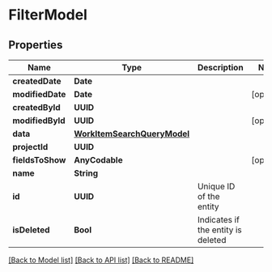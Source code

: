 # FilterModel

## Properties
Name | Type | Description | Notes
------------ | ------------- | ------------- | -------------
**createdDate** | **Date** |  | 
**modifiedDate** | **Date** |  | [optional] 
**createdById** | **UUID** |  | 
**modifiedById** | **UUID** |  | [optional] 
**data** | [**WorkItemSearchQueryModel**](WorkItemSearchQueryModel.md) |  | 
**projectId** | **UUID** |  | 
**fieldsToShow** | **AnyCodable** |  | [optional] 
**name** | **String** |  | 
**id** | **UUID** | Unique ID of the entity | 
**isDeleted** | **Bool** | Indicates if the entity is deleted | 

[[Back to Model list]](../README.md#documentation-for-models) [[Back to API list]](../README.md#documentation-for-api-endpoints) [[Back to README]](../README.md)


